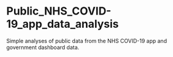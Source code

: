 # Public_NHS_COVID-19_app_data_analysis
Simple analyses of public data from the NHS COVID-19 app and government dashboard data.
